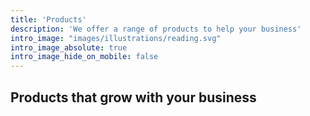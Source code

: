 ```yaml
---
title: 'Products'
description: 'We offer a range of products to help your business'
intro_image: "images/illustrations/reading.svg"
intro_image_absolute: true
intro_image_hide_on_mobile: false
---
```


## Products that grow with your business



